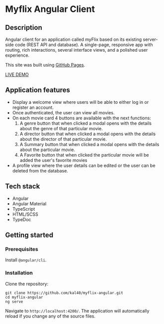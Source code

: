 # Myflix Angular Client

## Description

Angular client for an application called myFlix based on
its existing server-side code (REST API and database). A single-page, responsive app with routing, rich interactions, several interface views, and a polished user experience.

This site was built using [GitHub Pages](https://pages.github.com/).

[LIVE DEMO](https://myflixang.smartcoder.dev/)

## Application features

- Display a welcome view where users will be able to either log in or register an account.
- Once authenticated, the user can view all movies.
- On each movie card 4 buttons are available with the next functions:
  1. A genre button that when clicked a modal opens with the details about the genre of that particular movie.
  2. A director button that when clicked a modal opens with the details about the director of that particular movie.
  3. A Summary button that when clicked a modal opens with the details about the particular movie.
  4. A Favorite button that when clicked the particular movie will be added the user's favorite movies
- A profile view where the user details can be edited or the user can be deleted from the database.

## Tech stack

- Angular
- Angular Material
- TypeScript
- HTML/SCSS
- TypeDoc

## Getting started

### Prerequisites

Install `@angular/cli`.

### Installation

Clone the repository:

```shell
git clone https://github.com/kal40/myflix-angular.git
cd myflix-angular
ng serve
```

Navigate to `http://localhost:4200/`. The application will automatically reload if you change any of the source files.
